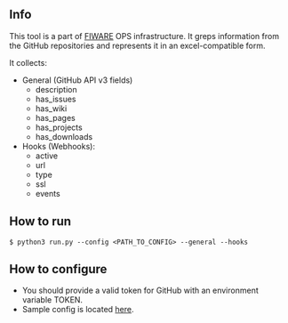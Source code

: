 ## Info
This tool is a part of [FIWARE](https://fiware.org) OPS infrastructure.
It greps information from the GitHub repositories and represents it in an excel-compatible form.

It collects:
+ General (GitHub API v3 fields)
    + description
    + has_issues
    + has_wiki
    + has_pages
    + has_projects
    + has_downloads
+ Hooks (Webhooks):
    + active
    + url
    + type
    + ssl
    + events

## How to run
```console
$ python3 run.py --config <PATH_TO_CONFIG> --general --hooks
```

## How to configure
+ You should provide a valid token for GitHub with an environment variable TOKEN.
+ Sample config is located [here](./config.json.example).
